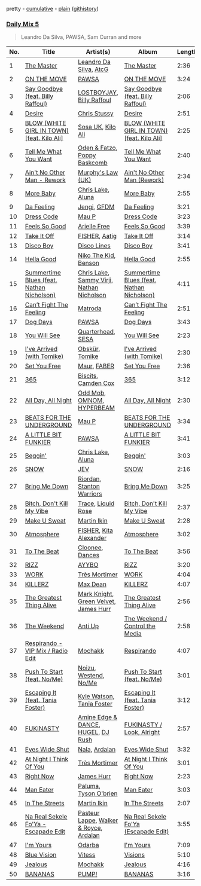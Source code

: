 pretty - [cumulative](/playlists/cumulative/Daily%20Mix%205.md) - [plain](/playlists/plain/37i9dQZF1E36TO0q54WsJv) ([githistory](https://github.githistory.xyz/vitokorn/spotify-playlist-archive/blob/master/playlists/plain/37i9dQZF1E36TO0q54WsJv))
### [Daily Mix 5](https://open.spotify.com/playlist/37i9dQZF1E36TO0q54WsJv)

> Leandro Da Silva, PAWSA, Sam Curran and more

| No. | Title | Artist(s) | Album | Length |
|---|---|---|---|---|
| 1 | [The Master](https://open.spotify.com/track/7lFrPi52k2FgW2C5DbmTvk) | [Leandro Da Silva](https://open.spotify.com/artist/5hCv8oMMxHb3FoHMGLN8Vx), [AtcG](https://open.spotify.com/artist/3ejR3scp9kP7ywaI0VHXYj) | [The Master](https://open.spotify.com/album/7xanzHN2SjpJWkUIsR14Ku) | 2:36 |
| 2 | [ON THE MOVE](https://open.spotify.com/track/1V7f4rTLNYwRIWfEWAgtjF) | [PAWSA](https://open.spotify.com/artist/4E0HD2PMY8kQJIjlShrLUS) | [ON THE MOVE](https://open.spotify.com/album/6qROZKGlX13YQlWjo5kYGu) | 3:24 |
| 3 | [Say Goodbye (feat. Billy Raffoul)](https://open.spotify.com/track/3IkdjPFThBcKciyAV94dYp) | [LOSTBOYJAY](https://open.spotify.com/artist/1k0BkkbwTGZGBqrNWwuucL), [Billy Raffoul](https://open.spotify.com/artist/5gw5ANPCVcxU0maLiGRzzP) | [Say Goodbye (feat. Billy Raffoul)](https://open.spotify.com/album/1oXAFYj4N52dFrMcOAKfQk) | 2:06 |
| 4 | [Desire](https://open.spotify.com/track/3uahZPFLqwDp0Jje5K60q4) | [Chris Stussy](https://open.spotify.com/artist/3BxjasMelf9pKaE4f7Y0So) | [Desire](https://open.spotify.com/album/0MsZjOcL3T5uqkB58vDD7E) | 2:51 |
| 5 | [BLOW (WHITE GIRL IN TOWN) [feat. Kilo Ali]](https://open.spotify.com/track/52r4FYDc8x1DlWt6x2vuiT) | [Sosa UK](https://open.spotify.com/artist/3JlN0MeWVJq0vjvsvWCRZ5), [Kilo Ali](https://open.spotify.com/artist/6qbmEw8JjPrPV4HknWp0O1) | [BLOW (WHITE GIRL IN TOWN) [feat. Kilo Ali]](https://open.spotify.com/album/3XqYLQXudPtDBs73gZYLQG) | 2:25 |
| 6 | [Tell Me What You Want](https://open.spotify.com/track/6MRUQNjaUud1TiFBRV8HNq) | [Oden & Fatzo](https://open.spotify.com/artist/2YEnrpAWWaNRFumgde1lLH), [Poppy Baskcomb](https://open.spotify.com/artist/4STmXOXUF3UieHU46NWLVt) | [Tell Me What You Want](https://open.spotify.com/album/4rd5c66hQdMosQrB7O7zHi) | 2:40 |
| 7 | [Ain't No Other Man - Rework](https://open.spotify.com/track/2arAYoniFUo3ojtcDEIhdl) | [Murphy's Law (UK)](https://open.spotify.com/artist/1q85MRE0aEF6NfZQdlMrl1) | [Ain't No Other Man (Rework)](https://open.spotify.com/album/6iHOTd9FBBOLSDfJp8mFFq) | 2:34 |
| 8 | [More Baby](https://open.spotify.com/track/02QE4LsAj7DBjMRxolGE8a) | [Chris Lake](https://open.spotify.com/artist/5Igpc9iLZ3YGtKeYfSrrOE), [Aluna](https://open.spotify.com/artist/5ITI6SEoUZMIXXkzCfr4oE) | [More Baby](https://open.spotify.com/album/1Pei7Y5MNZQvfkDWds5EWa) | 2:55 |
| 9 | [Da Feeling](https://open.spotify.com/track/3yAZRpEbliOJUnZH3478xG) | [Jengi](https://open.spotify.com/artist/4lgrPvofm0IT605L9OrOTN), [GFDM](https://open.spotify.com/artist/6AIKpm3NV3gJ4UrvrMCJIj) | [Da Feeling](https://open.spotify.com/album/0cNGG4vhhA9ZL2gdmlbvYm) | 3:21 |
| 10 | [Dress Code](https://open.spotify.com/track/0rK3a7tLRVgJBoc2DP3tIX) | [Mau P](https://open.spotify.com/artist/0w1sbtZVQoK6GzV4A4OkCv) | [Dress Code](https://open.spotify.com/album/4LvkMrD1HDDOzWHRS7GKE1) | 3:23 |
| 11 | [Feels So Good](https://open.spotify.com/track/2u6BTFqxoiC6jigy7EPmXv) | [Arielle Free](https://open.spotify.com/artist/3hHvAP73aCKQMbcn2SQZ9d) | [Feels So Good](https://open.spotify.com/album/3AurHVibrDLc1qUWKoS2nO) | 3:39 |
| 12 | [Take It Off](https://open.spotify.com/track/4EAKIDNz9sETtpeLa7LrQi) | [FISHER](https://open.spotify.com/artist/1VJ0briNOlXRtJUAzoUJdt), [Aatig](https://open.spotify.com/artist/21OabQwzpxuFNxp7p781Ao) | [Take It Off](https://open.spotify.com/album/4neMbAAnmstZsruR9V7K6J) | 3:14 |
| 13 | [Disco Boy](https://open.spotify.com/track/0kE354dlcnsm9hYRTT2D5E) | [Disco Lines](https://open.spotify.com/artist/5Kmr0b3ip8g9P2i0dLTC3Z) | [Disco Boy](https://open.spotify.com/album/3Txc8x00YzCwL0RKvZ3jxs) | 3:41 |
| 14 | [Hella Good](https://open.spotify.com/track/1ck6fXDzbKiWKCVSfqxsUB) | [Niko The Kid](https://open.spotify.com/artist/0FPoqGEZFwHQfu5tRPL08X), [Benson](https://open.spotify.com/artist/1b4hTx0gHm3uA0AkZ3GdtY) | [Hella Good](https://open.spotify.com/album/7r5MlpWk6gQ2fCRDWjUIzn) | 2:55 |
| 15 | [Summertime Blues (feat. Nathan Nicholson)](https://open.spotify.com/track/6q36Cqt2d3O5jqrQR9uXCp) | [Chris Lake](https://open.spotify.com/artist/5Igpc9iLZ3YGtKeYfSrrOE), [Sammy Virji](https://open.spotify.com/artist/1GuqTQbuixFHD6eBkFwVcb), [Nathan Nicholson](https://open.spotify.com/artist/4q8SjmBr5X7DUmVvrnNrsd) | [Summertime Blues (feat. Nathan Nicholson)](https://open.spotify.com/album/7ddG8bsJLWEgVNONjhnT8z) | 4:11 |
| 16 | [Can’t Fight The Feeling](https://open.spotify.com/track/1T7fTFxkosqEF8AZzDvm6I) | [Matroda](https://open.spotify.com/artist/45lcbTsX07JWzmTIjcdyBz) | [Can’t Fight The Feeling](https://open.spotify.com/album/0UDIxo8rh9AcO7oGHjaETt) | 2:51 |
| 17 | [Dog Days](https://open.spotify.com/track/0Uk6JcLoMOKwIP9Qkg1z4q) | [PAWSA](https://open.spotify.com/artist/4E0HD2PMY8kQJIjlShrLUS) | [Dog Days](https://open.spotify.com/album/05CHTnmUe3df2YJyJGvRA8) | 3:43 |
| 18 | [You Will See](https://open.spotify.com/track/77iE7LcAR6cmYOd19H0FsK) | [Quarterhead](https://open.spotify.com/artist/2h6hAChW74hB9HvrNoK1RY), [SESA](https://open.spotify.com/artist/7HgOnmGGMNtNOzo6Rbs1fQ) | [You Will See](https://open.spotify.com/album/3tYXKrKW4NWJiVNaJn3tFr) | 2:23 |
| 19 | [I've Arrived (with Tomike)](https://open.spotify.com/track/2EPbupudXMt2oYC3iyl31o) | [Obskür](https://open.spotify.com/artist/29MTNlaVntQaQiDyj8KGwx), [Tomike](https://open.spotify.com/artist/1kETB3sIaKJ2uuC9xb6eCI) | [I've Arrived (with Tomike)](https://open.spotify.com/album/2W1UzcHNaKiSHpbAgMnWZM) | 2:30 |
| 20 | [Set You Free](https://open.spotify.com/track/06sV7v0pvyvTbssfNCUWR7) | [Maur](https://open.spotify.com/artist/2LhJEX3HxU9pJFLa8RkvUC), [FABER](https://open.spotify.com/artist/3flURQ5mXBE6GW0HsVwLH0) | [Set You Free](https://open.spotify.com/album/6K128kPGoeyeZGFgKYfrj9) | 2:36 |
| 21 | [365](https://open.spotify.com/track/5roFM0I1K6um2yIYL6kGq2) | [Biscits](https://open.spotify.com/artist/052B9SONfhoScw7dgYWw5o), [Camden Cox](https://open.spotify.com/artist/5mNpMP01Co4vXZ3U0fWP3C) | [365](https://open.spotify.com/album/2Wt63cwVvjqezpEdQcmlkI) | 3:12 |
| 22 | [All Day, All Night](https://open.spotify.com/track/4PSq1vPPpzEpVfwLCadN9j) | [Odd Mob](https://open.spotify.com/artist/4qLwtWhlhyAoQ4S9mSrDW9), [OMNOM](https://open.spotify.com/artist/3PYRXP25JcbqhvNaJYcnWy), [HYPERBEAM](https://open.spotify.com/artist/1b4DIAooTye6qmHHYRck9n) | [All Day, All Night](https://open.spotify.com/album/26O2GfKaDW9uGRkb0xdTV6) | 2:30 |
| 23 | [BEATS FOR THE UNDERGROUND](https://open.spotify.com/track/62bjfb5YMLvZU44vfjJVxp) | [Mau P](https://open.spotify.com/artist/0w1sbtZVQoK6GzV4A4OkCv) | [BEATS FOR THE UNDERGROUND](https://open.spotify.com/album/79kzvy6zqbSZsSIxVK3flH) | 3:34 |
| 24 | [A LITTLE BIT FUNKIER](https://open.spotify.com/track/3mCxV76XNNfvHfYiElQjHT) | [PAWSA](https://open.spotify.com/artist/4E0HD2PMY8kQJIjlShrLUS) | [A LITTLE BIT FUNKIER](https://open.spotify.com/album/5I7rEnTWEmjoZ9rNHaoRA8) | 3:41 |
| 25 | [Beggin'](https://open.spotify.com/track/74nEGIzIefJhJ5qX7NeIAz) | [Chris Lake](https://open.spotify.com/artist/5Igpc9iLZ3YGtKeYfSrrOE), [Aluna](https://open.spotify.com/artist/5ITI6SEoUZMIXXkzCfr4oE) | [Beggin'](https://open.spotify.com/album/4PCf8xkYY6ZlrQh48AQP1V) | 3:03 |
| 26 | [SNOW](https://open.spotify.com/track/3VoqAP2ro0jlFspXyITeGM) | [JEV](https://open.spotify.com/artist/6StZbL9v3UpuaMwIoq8fyW) | [SNOW](https://open.spotify.com/album/6v0MqshmQza1KIOiVZFjSU) | 2:16 |
| 27 | [Bring Me Down](https://open.spotify.com/track/2VIZvfKJFT2YHqHqkM2qhs) | [Riordan](https://open.spotify.com/artist/68rU1sdZ0HjxjEC5YnSmao), [Stanton Warriors](https://open.spotify.com/artist/7GeAzBsalYANXTi1ReOm1R) | [Bring Me Down](https://open.spotify.com/album/0zNUqbx2KGZxAlvwxTKAvs) | 3:25 |
| 28 | [Bitch, Don't Kill My Vibe](https://open.spotify.com/track/7BDfhY395y8U4dZCiCoIYW) | [Trace](https://open.spotify.com/artist/4T0QPJFV83O1j9w8y5apQX), [Liquid Rose](https://open.spotify.com/artist/0zHBCBYJo29r8RvsfjUIIN) | [Bitch, Don't Kill My Vibe](https://open.spotify.com/album/0apMOjnx6oMN06Fr5VrK5W) | 2:37 |
| 29 | [Make U Sweat](https://open.spotify.com/track/3IrAZTFMsy9ZPj5LurJ8vi) | [Martin Ikin](https://open.spotify.com/artist/7DhdJhd6DrxeJlUajwttd1) | [Make U Sweat](https://open.spotify.com/album/2eynmd9669ddVP7QTuj66o) | 2:28 |
| 30 | [Atmosphere](https://open.spotify.com/track/0yfJlRyn9VEZfonQUIPdkr) | [FISHER](https://open.spotify.com/artist/1VJ0briNOlXRtJUAzoUJdt), [Kita Alexander](https://open.spotify.com/artist/3CGuwWgoCYSO5Z72H5G2Ec) | [Atmosphere](https://open.spotify.com/album/0HJyrlWLM8NLuxsjbvLejV) | 3:02 |
| 31 | [To The Beat](https://open.spotify.com/track/1D3jKMGvMr9NmirT6cnMyO) | [Cloonee](https://open.spotify.com/artist/7MdlXmq2HViAJWo9cf30sR), [Dances](https://open.spotify.com/artist/1XwL3qdo0jPmliKRgxY5TL) | [To The Beat](https://open.spotify.com/album/66mAWexL2lQqCsb2G3YqM4) | 3:56 |
| 32 | [RIZZ](https://open.spotify.com/track/3DqOJ2BoddzZpNdty3okJH) | [AYYBO](https://open.spotify.com/artist/0YVquC9RaJLYFNmlJFzkTV) | [RIZZ](https://open.spotify.com/album/6uH0vo25qVqNveP02Pr4Uc) | 3:20 |
| 33 | [WORK](https://open.spotify.com/track/6CbZAYh6bOfahHkptyvc59) | [Très Mortimer](https://open.spotify.com/artist/3zGzbXr9Q8zS9xictKAnt7) | [WORK](https://open.spotify.com/album/7LPdj3geNctVBgnFWBgyjr) | 4:04 |
| 34 | [KILLERZ](https://open.spotify.com/track/33h3N6ZCFMk25Zo0sG0syI) | [Max Dean](https://open.spotify.com/artist/65TLDWbTJxYASqadmNAxvc) | [KILLERZ](https://open.spotify.com/album/1GbJRZeL4FQctSkiViPhDD) | 4:07 |
| 35 | [The Greatest Thing Alive](https://open.spotify.com/track/6As1zfxQHAgeQPBK2paaqh) | [Mark Knight](https://open.spotify.com/artist/3h11MHQeCrcsUgRRijI1zL), [Green Velvet](https://open.spotify.com/artist/3ABaec4jjl95VqmG1iD4k2), [James Hurr](https://open.spotify.com/artist/2g9i2kA0jUr6sfAT28l2vL) | [The Greatest Thing Alive](https://open.spotify.com/album/4pO9irtP1FElMi4HaIUct0) | 2:56 |
| 36 | [The Weekend](https://open.spotify.com/track/1KEs5gnaNl40iM9Ytmq1DD) | [Anti Up](https://open.spotify.com/artist/4UwR1ir6PovnQiwX5jRPvF) | [The Weekend / Control the Media](https://open.spotify.com/album/3Xc6RzQVgNWt6LrQr4nwdI) | 2:58 |
| 37 | [Respirando - VIP Mix / Radio Edit](https://open.spotify.com/track/1CClIAcSZPnnv6pzUxec9R) | [Mochakk](https://open.spotify.com/artist/0rTh1tAdrEbdKZBTiiAQSo) | [Respirando](https://open.spotify.com/album/4e25OhfEzHKVO55cdxrGeN) | 4:07 |
| 38 | [Push To Start (feat. No/Me)](https://open.spotify.com/track/6t4VHEcJ7Kek9pgGHlDp6R) | [Noizu](https://open.spotify.com/artist/3VRyybsQu0MDG0F2LBxnv7), [Westend](https://open.spotify.com/artist/4epc3Bd0DOBA0kDywkRAsu), [No/Me](https://open.spotify.com/artist/4L0It80jhQQKMTU2r02nkL) | [Push To Start (feat. No/Me)](https://open.spotify.com/album/5kbNGOCcd1B1nxU1y1Mizb) | 3:01 |
| 39 | [Escaping It (feat. Tania Foster)](https://open.spotify.com/track/0mpZguOykEX2E3ROET1JOa) | [Kyle Watson](https://open.spotify.com/artist/7LJSAfWhO7jhjnewy6pKyZ), [Tania Foster](https://open.spotify.com/artist/4Edy0AEO2mh3eZSNggPM7Y) | [Escaping It (feat. Tania Foster)](https://open.spotify.com/album/3HADcImeJ9OY36dZgz4iDY) | 3:12 |
| 40 | [FUKINASTY](https://open.spotify.com/track/2fMAc4QZwcOOuE441dPpYD) | [Amine Edge & DANCE](https://open.spotify.com/artist/7si9pFZZlPdZPeOclH9vgm), [HUGEL](https://open.spotify.com/artist/5PlfkPxwCpRRWQJBxCa0By), [DJ Rush](https://open.spotify.com/artist/6gBmUpKvNYtnQTSLK5vwS5) | [FUKINASTY / Look, Alright](https://open.spotify.com/album/7cK9lEO7XG4JGq9eB4Lwla) | 2:57 |
| 41 | [Eyes Wide Shut](https://open.spotify.com/track/03GtY7N56ADkxkSyXBuXmh) | [Nala](https://open.spotify.com/artist/2rTvgpXa8PA62yBCfwdQxf), [Ardalan](https://open.spotify.com/artist/21j2G9IPn9QLHII7faCOsw) | [Eyes Wide Shut](https://open.spotify.com/album/6HL6Pmul5DUXw32iRdXUeK) | 3:32 |
| 42 | [At Night I Think Of You](https://open.spotify.com/track/1pQKGS37CbpXavYhOC2WGm) | [Très Mortimer](https://open.spotify.com/artist/3zGzbXr9Q8zS9xictKAnt7) | [At Night I Think Of You](https://open.spotify.com/album/4q9t94AWB5uKwDprvQr9XM) | 3:01 |
| 43 | [Right Now](https://open.spotify.com/track/7kpek7ULQHfAl1z8K9dCrd) | [James Hurr](https://open.spotify.com/artist/2g9i2kA0jUr6sfAT28l2vL) | [Right Now](https://open.spotify.com/album/0hHAjyFtYQUKHun4l1F5xx) | 2:23 |
| 44 | [Man Eater](https://open.spotify.com/track/4wPOB6Knwc9fYJFPXkf0Zh) | [Paluma](https://open.spotify.com/artist/7vIAu0l7icbujUGaOK8HT4), [Tyson O'brien](https://open.spotify.com/artist/0ipSB6Z9hk2SLLh07tLYNL) | [Man Eater](https://open.spotify.com/album/20TpoQ1kam53Adupaagwgk) | 3:03 |
| 45 | [In The Streets](https://open.spotify.com/track/7iACUyBFiz6Opfy0hZKIH5) | [Martin Ikin](https://open.spotify.com/artist/7DhdJhd6DrxeJlUajwttd1) | [In The Streets](https://open.spotify.com/album/0Q0T5P5e3FuIdSbrdkdCfE) | 2:07 |
| 46 | [Na Real Sekele Fo'Ya - Escapade Edit](https://open.spotify.com/track/2F5ndth7ODtTzHC6X2JZb9) | [Pasteur Lappe](https://open.spotify.com/artist/3RDxL9p4jBPGdoaKVcD2Ff), [Walker & Royce](https://open.spotify.com/artist/1lAwVq9MxNJkB0dEY6xNoV), [Ardalan](https://open.spotify.com/artist/21j2G9IPn9QLHII7faCOsw) | [Na Real Sekele Fo'Ya (Escapade Edit)](https://open.spotify.com/album/5ET0JlLNA0IdvwQIzSBjnC) | 3:55 |
| 47 | [I'm Yours](https://open.spotify.com/track/2J28wWXTsY1Ne6QjhhKkrV) | [Odarba](https://open.spotify.com/artist/1aGmHBNwRmvug8d40Wb0E7) | [I'm Yours](https://open.spotify.com/album/2gjD12XW9vLNrKgCKTOoG8) | 7:09 |
| 48 | [Blue Vision](https://open.spotify.com/track/6CuOPPm0CihFGZEGhme2y1) | [Vitess](https://open.spotify.com/artist/5DIVjY3STr8n4tEoN0dmui) | [Visions](https://open.spotify.com/album/5tLBaAmbTpx4QhZaNiGK4G) | 5:10 |
| 49 | [Jealous](https://open.spotify.com/track/5Ir9mqfAUnXkSkXHF1yvM0) | [Mochakk](https://open.spotify.com/artist/0rTh1tAdrEbdKZBTiiAQSo) | [Jealous](https://open.spotify.com/album/4Kka250AUtEvx1XUuoNHfZ) | 4:16 |
| 50 | [BANANAS](https://open.spotify.com/track/3u1n0tFjgVtUblCLjcmJ9N) | [PUMP!](https://open.spotify.com/artist/5Lf6UvtlHP3ZIsZwE31ZuC) | [BANANAS](https://open.spotify.com/album/0AcsHt2hJ7RFFC96y7KLTL) | 3:16 |